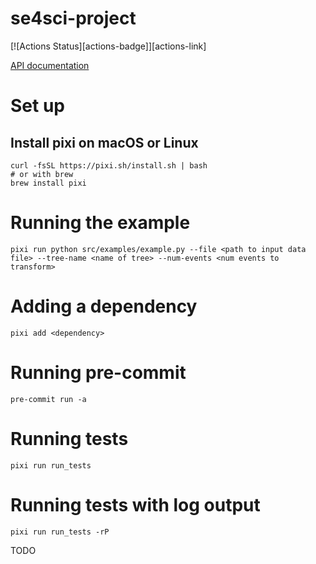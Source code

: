# se4sci-project

[![Actions Status][actions-badge]][actions-link]

[API documentation](se4sci-project.readthedocs.io)

# Set up
## Install pixi on macOS or Linux
```
curl -fsSL https://pixi.sh/install.sh | bash
# or with brew
brew install pixi
```

# Running the example
```
pixi run python src/examples/example.py --file <path to input data file> --tree-name <name of tree> --num-events <num events to transform>
```

# Adding a dependency
```
pixi add <dependency>
```

# Running pre-commit
```
pre-commit run -a
```

# Running tests
```
pixi run run_tests
```

# Running tests with log output
```
pixi run run_tests -rP
```

TODO
